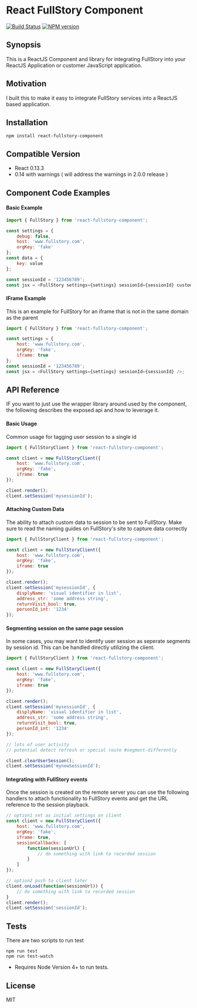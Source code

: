 # React FullStory Component
[![Build Status](https://travis-ci.org/stikmanw/react-fullstory-component.svg?branch=master)](https://travis-ci.org/stikmanw/react-fullstory-component)
[![NPM version][npm-image]][npm-url]

[npm-image]: http://img.shields.io/npm/v/react-fullstory-component.svg?style=flat-square
[npm-url]: http://npmjs.org/package/react-fullstory-component


## Synopsis
This is a ReactJS Component and library for integrating FullStory into your ReactJS Application or customer JavaScript application.

## Motivation

I built this to make it easy to integrate FullStory services into a ReactJS based application.

## Installation
```
npm install react-fullstory-component
```

## Compatible Version
* React 0.13.3
* 0.14 with warnings ( will address the warnings in 2.0.0 release )

## Component Code Examples
#### Basic Example
```javascript
import { FullStory } from 'react-fullstory-component';

const settings = {
    debug: false,
    host: 'www.fullstory.com',
    orgKey: 'fake'
};
const data = {
    key: value
};

const sessionId = '123456789';
const jsx = <FullStory settings={settings} sessionId={sessionId} custom={data} />;
```

#### IFrame Example
This is an example for FullStory for an iframe that is not in the same domain as the parent
```javascript
import { FullStory } from 'react-fullstory-component';

const settings = {
    host: 'www.fullstory.com',
    orgKey: 'fake',
    iframe: true
};
const sessionId = '123456789';
const jsx = <FullStory settings={settings} sessionId={sessionId} />;
```

## API Reference
IF you want to just use the wrapper library around used by the component, the following describes the exposed api and how to leverage it.

#### Basic Usage
Common usage for tagging user session to a single id

```javascript
import { FullStoryClient } from 'react-fullstory-component';

const client = new FullStoryClient({
    host: 'www.fullstory.com',
    orgKey: 'fake',
    iframe: true
});

client.render();
client.setSession('mysessionId');
```

#### Attaching Custom Data
The ability to attach custom data to session to be sent to FullStory. Make sure to read the
naming guides on FullStory's site to capture data correctly

```javascript
import { FullStoryClient } from 'react-fullstory-component';

const client = new FullStoryClient({
    host: 'www.fullstory.com',
    orgKey: 'fake',
    iframe: true
});

client.render();
client.setSession('mysessionId', {
    displyName: 'visual identifier in list',
    address_str: 'some address string',
    returnVisit_bool: true,
    personId_int: '1234'
});
```

#### Segmenting session on the same page session
In some cases, you may want to identify user session as seperate segments by session id.  This can be handled directly
utilizing the client.

```javascript
import { FullStoryClient } from 'react-fullstory-component';

const client = new FullStoryClient({
    host: 'www.fullstory.com',
    orgKey: 'fake',
    iframe: true
});

client.render();
client.setSession('mysessionId', {
    displyName: 'visual identifier in list',
    address_str: 'some address string',
    returnVisit_bool: true,
    personId_int: '1234'
});

// lots of user activity
// potential detect refresh or special route #segment-differently

client.clearUserSession();
client.setSession('mynewSessionId');
```

#### Integrating with FullStory events
Once the session is created on the remote server you can use the following handlers to attach functionality to
FullStory events and get the URL reference to the session playback.

```javascript
// option1 set as initial settings on client
const client = new FullStoryClient({
    host: 'www.fullstory.com',
    orgKey: 'fake',
    iframe: true,
    sessionCallbacks: [
        function(sessionUrl) {
            // do something with link to recorded session
        }
    ]
});

// option2 push to client later
client.onLoad(function(sessionUrl)) {
    // do something with link to recorded session
}
client.render();
client.setSession('sessionId');
```

## Tests
There are two scripts to run test

```
npm run test
npm run test-watch
```

* Requires Node Version 4+ to run tests.

## License
MIT
